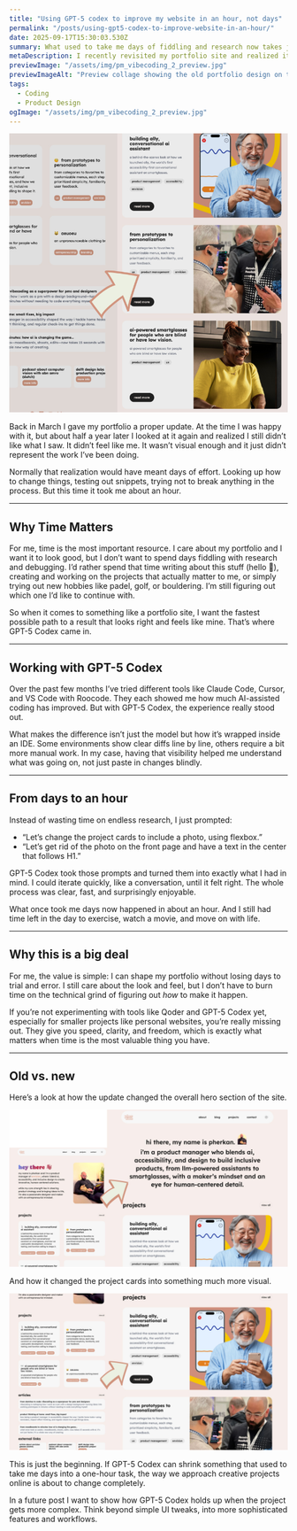 ```yaml
---
title: "Using GPT-5 codex to improve my website in an hour, not days"
permalink: "/posts/using-gpt5-codex-to-improve-website-in-an-hour/"
date: 2025-09-17T15:30:03.530Z
summary: What used to take me days of fiddling and research now takes just an hour. With GPT-5 Codex, updating my portfolio site became faster, clearer, and a lot more enjoyable.
metaDescription: I recently revisited my portfolio site and realized it didn’t represent me anymore. Instead of spending days figuring out how to fix it, I used Qoder with GPT-5 Codex and reshaped it in just an hour. Here’s how.
previewImage: "/assets/img/pm_vibecoding_2_preview.jpg"
previewImageAlt: "Preview collage showing the old portfolio design on the left and the new design with improved visuals on the right"
tags:
  - Coding
  - Product Design
ogImage: "/assets/img/pm_vibecoding_2_preview.jpg"
---
```


![Preview collage showing the old portfolio design on the left and the new design with improved visuals on the right](/src/assets/img/pm_vibecoding_2_preview.jpg)

Back in March I gave my portfolio a proper update. At the time I was happy with it, but about half a year later I looked at it again and realized I still didn’t like what I saw. It didn’t feel like me. It wasn’t visual enough and it just didn’t represent the work I’ve been doing.  

Normally that realization would have meant days of effort. Looking up how to change things, testing out snippets, trying not to break anything in the process. But this time it took me about an hour.  

---

## Why Time Matters  

For me, time is the most important resource. I care about my portfolio and I want it to look good, but I don’t want to spend days fiddling with research and debugging. I’d rather spend that time writing about this stuff (hello 👋), creating and working on the projects that actually matter to me, or simply trying out new hobbies like padel, golf, or bouldering. I’m still figuring out which one I’d like to continue with.  

So when it comes to something like a portfolio site, I want the fastest possible path to a result that looks right and feels like mine. That’s where GPT-5 Codex came in.  

---

## Working with GPT-5 Codex 

Over the past few months I’ve tried different tools like Claude Code, Cursor, and VS Code with Roocode. They each showed me how much AI-assisted coding has improved. But with GPT-5 Codex, the experience really stood out.

What makes the difference isn’t just the model but how it’s wrapped inside an IDE. Some environments show clear diffs line by line, others require a bit more manual work. In my case, having that visibility helped me understand what was going on, not just paste in changes blindly. 

---

## From days to an hour

Instead of wasting time on endless research, I just prompted:  
- “Let’s change the project cards to include a photo, using flexbox.”  
- “Let’s get rid of the photo on the front page and have a text in the center that follows H1.”  

GPT-5 Codex took those prompts and turned them into exactly what I had in mind. I could iterate quickly, like a conversation, until it felt right. The whole process was clear, fast, and surprisingly enjoyable.  

What once took me days now happened in about an hour. And I still had time left in the day to exercise, watch a movie, and move on with life.  

---

## Why this is a big deal  

For me, the value is simple: I can shape my portfolio without losing days to trial and error. I still care about the look and feel, but I don’t have to burn time on the technical grind of figuring out *how* to make it happen.  

If you’re not experimenting with tools like Qoder and GPT-5 Codex yet, especially for smaller projects like personal websites, you’re really missing out. They give you speed, clarity, and freedom, which is exactly what matters when time is the most valuable thing you have.  

---

## Old vs. new  

Here’s a look at how the update changed the overall hero section of the site.  

![Screenshot comparison showing the old hero section with photo on the left and the new hero section with bold centered H1 text on the right](/src/assets/img/pm_vibecoding_2_1.jpg)  

And how it changed the project cards into something much more visual.

![Screenshot comparison of the old project card design on the left versus the new project card with added visuals on the right](/src/assets/img/pm_vibecoding_2_2.jpg)

This is just the beginning. If GPT-5 Codex can shrink something that used to take me days into a one-hour task, the way we approach creative projects online is about to change completely.

In a future post I want to show how GPT-5 Codex holds up when the project gets more complex. Think beyond simple UI tweaks, into more sophisticated features and workflows.
